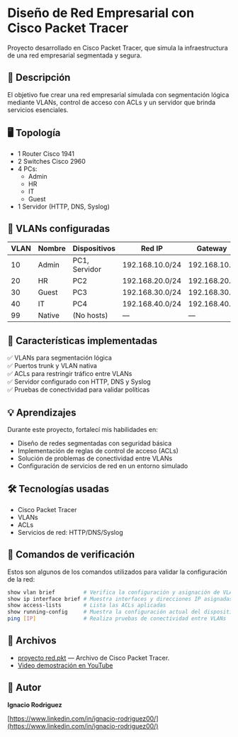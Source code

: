 # Diseño de Red Empresarial con Cisco Packet Tracer

Proyecto desarrollado en Cisco Packet Tracer, que simula la infraestructura de una red empresarial segmentada y segura.

## 🔷 Descripción

El objetivo fue crear una red empresarial simulada con segmentación lógica mediante VLANs, control de acceso con ACLs y un servidor que brinda servicios esenciales.

## 🖥️ Topología

- 1 Router Cisco 1941
- 2 Switches Cisco 2960
- 4 PCs:
  - Admin
  - HR
  - IT
  - Guest
- 1 Servidor (HTTP, DNS, Syslog)

## 🔷 VLANs configuradas

| VLAN | Nombre   | Dispositivos         | Red IP          | Gateway        |
|------|----------|----------------------|-----------------|----------------|
| 10   | Admin    | PC1, Servidor        | 192.168.10.0/24 | 192.168.10.1   |
| 20   | HR       | PC2                  | 192.168.20.0/24 | 192.168.20.1   |
| 30   | Guest    | PC3                  | 192.168.30.0/24 | 192.168.30.1   |
| 40   | IT       | PC4                  | 192.168.40.0/24 | 192.168.40.1   |
| 99   | Native   | (No hosts)           | —               | —              |

## 🔷 Características implementadas

✅ VLANs para segmentación lógica  
✅ Puertos trunk y VLAN nativa  
✅ ACLs para restringir tráfico entre VLANs  
✅ Servidor configurado con HTTP, DNS y Syslog  
✅ Pruebas de conectividad para validar políticas

## 💡 Aprendizajes

Durante este proyecto, fortalecí mis habilidades en:

- Diseño de redes segmentadas con seguridad básica
- Implementación de reglas de control de acceso (ACLs)
- Solución de problemas de conectividad entre VLANs
- Configuración de servicios de red en un entorno simulado

## 🛠️ **Tecnologías usadas**
- Cisco Packet Tracer
- VLANs
- ACLs
- Servicios de red: HTTP/DNS/Syslog

## 🧾 Comandos de verificación

Estos son algunos de los comandos utilizados para validar la configuración de la red:

```bash
show vlan brief         # Verifica la configuración y asignación de VLANs
show ip interface brief # Muestra interfaces y direcciones IP asignadas
show access-lists       # Lista las ACLs aplicadas
show running-config     # Muestra la configuración actual del dispositivo
ping [IP]               # Realiza pruebas de conectividad entre VLANs
```

## 📁 Archivos

- [proyecto red.pkt](proyecto%20red.pkt) — Archivo de Cisco Packet Tracer.
- [Video demostración en YouTube](https://www.youtube.com/watch?v=X9sALeZS55Y)
  
## 📌 Autor

**Ignacio Rodriguez**  

[https://www.linkedin.com/in/ignacio-rodriguez00/](https://www.linkedin.com/in/ignacio-rodriguez00/)  
